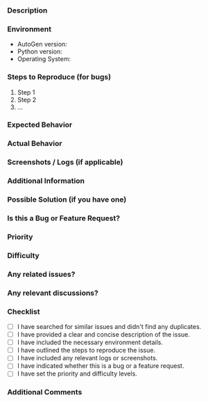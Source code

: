 ### Description
<!-- A clear and concise description of the issue or feature request. -->

### Environment
- AutoGen version: <!-- Specify the AutoGen version (e.g., v0.2.0) -->
- Python version: <!-- Specify the Python version (e.g., 3.8) -->
- Operating System: <!-- Specify the OS (e.g., Windows 10, Ubuntu 20.04) -->

### Steps to Reproduce (for bugs)
<!-- Provide detailed steps to reproduce the issue. Include code snippets, configuration files, or any other relevant information. -->

1. Step 1
2. Step 2
3. ...

### Expected Behavior
<!-- Describe what you expected to happen. -->

### Actual Behavior
<!-- Describe what actually happened. Include any error messages, stack traces, or unexpected behavior. -->

### Screenshots / Logs (if applicable)
<!-- If relevant, include screenshots or logs that help illustrate the issue. -->

### Additional Information
<!-- Include any additional information that might be helpful, such as specific configurations, data samples, or context about the environment. -->

### Possible Solution (if you have one)
<!-- If you have suggestions on how to address the issue, provide them here. -->

### Is this a Bug or Feature Request?
<!-- Choose one: Bug | Feature Request -->

### Priority
<!-- Choose one: High | Medium | Low -->

### Difficulty
<!-- Choose one: Easy | Moderate | Hard -->

### Any related issues?
<!-- If this is related to another issue, reference it here. -->

### Any relevant discussions?
<!-- If there are any discussions or forum threads related to this issue, provide links. -->

### Checklist
<!-- Please check the items that you have completed -->
- [ ] I have searched for similar issues and didn't find any duplicates.
- [ ] I have provided a clear and concise description of the issue.
- [ ] I have included the necessary environment details.
- [ ] I have outlined the steps to reproduce the issue.
- [ ] I have included any relevant logs or screenshots.
- [ ] I have indicated whether this is a bug or a feature request.
- [ ] I have set the priority and difficulty levels.

### Additional Comments
<!-- Any additional comments or context that you think would be helpful. -->
